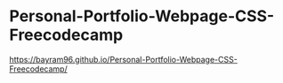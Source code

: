 # Personal-Portfolio-Webpage-CSS-Freecodecamp
https://bayram96.github.io/Personal-Portfolio-Webpage-CSS-Freecodecamp/
